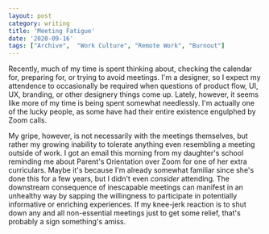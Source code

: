 ```yaml
---
layout: post
category: writing
title: 'Meeting Fatigue'
date: '2020-09-16'
tags: ["Archive",  "Work Culture", "Remote Work", "Burnout"]
---
```


Recently, much of my time is spent thinking about, checking the calendar for, preparing for, or trying to avoid meetings. I'm a designer, so I expect my attendence to occasionally be required when questions of product flow, UI, UX, branding, or other designery things come up. Lately, however, it seems like more of my time is being spent somewhat needlessly. I'm actually one of the lucky people, as some have had their entire existence engulphed by Zoom calls.

<!--more-->

My gripe, however, is not necessarily with the meetings themselves, but rather my growing inability to tolerate anything even resembling a meeting outside of work. I got an email this morning from my daughter's school reminding me about Parent's Orientation over Zoom for one of her extra curriculars. Maybe it's because I'm already somewhat familiar since she's done this for a few years, but I didn't even _consider_ attending. The downstream consequence of inescapable meetings can manifest in an unhealthy way by sapping the willingness to participate in potentially informative or enriching experiences. If my knee-jerk reaction is to shut down any and all non-essential meetings just to get some relief, that's probably a sign something's amiss.
